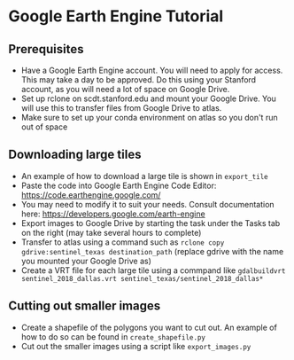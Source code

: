 # Google Earth Engine Tutorial

## Prerequisites
- Have a Google Earth Engine account. You will need to apply for access. This may take a day to be approved. Do this using your Stanford account, as you will need a lot of space on Google Drive.
- Set up rclone on scdt.stanford.edu and mount your Google Drive. You will use this to transfer files from Google Drive to atlas.
- Make sure to set up your conda environment on atlas so you don't run out of space

## Downloading large tiles
- An example of how to download a large tile is shown in `export_tile`
- Paste the code into Google Earth Engine Code Editor: https://code.earthengine.google.com/
- You may need to modify it to suit your needs. Consult documentation here: https://developers.google.com/earth-engine
- Export images to Google Drive by starting the task under the Tasks tab on the right (may take several hours to complete)
- Transfer to atlas using a command such as `rclone copy gdrive:sentinel_texas destination_path` (replace gdrive with the name you mounted your Google Drive as)
- Create a VRT file for each large tile using a commpand like `gdalbuildvrt sentinel_2018_dallas.vrt sentinel_texas/sentinel_2018_dallas*`

## Cutting out smaller images
- Create a shapefile of the polygons you want to cut out. An example of how to do so can be found in `create_shapefile.py`
- Cut out the smaller images using a script like `export_images.py`


